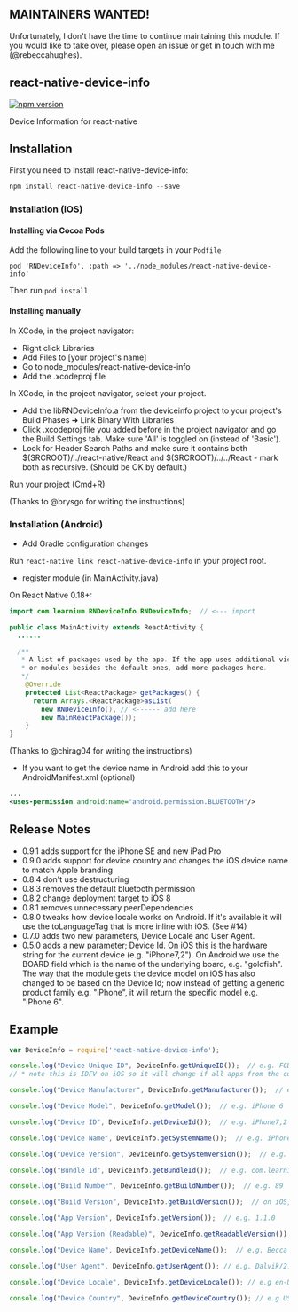 ## MAINTAINERS WANTED!

Unfortunately, I don't have the time to continue maintaining this module. If you would like to take over, please open an issue or get in touch with me (@rebeccahughes).

## react-native-device-info

[![npm version](https://badge.fury.io/js/react-native-device-info@2x.png)](http://badge.fury.io/js/react-native-device-info)

Device Information for react-native

## Installation

First you need to install react-native-device-info:

```javascript
npm install react-native-device-info --save
```

### Installation (iOS)

#### Installing via Cocoa Pods
Add the following line to your build targets in your `Podfile`

`pod 'RNDeviceInfo', :path => '../node_modules/react-native-device-info'`

Then run `pod install`

#### Installing manually

In XCode, in the project navigator:
- Right click Libraries
- Add Files to [your project's name]
- Go to node_modules/react-native-device-info
- Add the .xcodeproj file

In XCode, in the project navigator, select your project.
- Add the libRNDeviceInfo.a from the deviceinfo project to your project's Build Phases ➜ Link Binary With Libraries
- Click .xcodeproj file you added before in the project navigator and go the Build Settings tab. Make sure 'All' is toggled on (instead of 'Basic').
- Look for Header Search Paths and make sure it contains both $(SRCROOT)/../react-native/React and $(SRCROOT)/../../React - mark both as recursive. (Should be OK by default.)

Run your project (Cmd+R)

(Thanks to @brysgo for writing the instructions)

### Installation (Android)

* Add Gradle configuration changes

Run `react-native link react-native-device-info` in your project root.

* register module (in MainActivity.java)

On React Native 0.18+:

```java
import com.learnium.RNDeviceInfo.RNDeviceInfo;  // <--- import

public class MainActivity extends ReactActivity {
  ......

  /**
   * A list of packages used by the app. If the app uses additional views
   * or modules besides the default ones, add more packages here.
   */
    @Override
    protected List<ReactPackage> getPackages() {
      return Arrays.<ReactPackage>asList(
        new RNDeviceInfo(), // <------ add here
        new MainReactPackage());
    }
}
```

(Thanks to @chirag04 for writing the instructions)

* If you want to get the device name in Android add this to your AndroidManifest.xml (optional)

```xml
...
<uses-permission android:name="android.permission.BLUETOOTH"/>
```

## Release Notes

 * 0.9.1 adds support for the iPhone SE and new iPad Pro
 * 0.9.0 adds support for device country and changes the iOS device name to match Apple branding
 * 0.8.4 don't use destructuring
 * 0.8.3 removes the default bluetooth permission
 * 0.8.2 change deployment target to iOS 8
 * 0.8.1 removes unnecessary peerDependencies
 * 0.8.0 tweaks how device locale works on Android. If it's available it will use the toLanguageTag that is more inline with iOS. (See #14)
 * 0.7.0 adds two new parameters, Device Locale and User Agent.
 * 0.5.0 adds a new parameter; Device Id. On iOS this is the hardware string for the current device (e.g. "iPhone7,2"). On Android we use the BOARD field which is the name of the underlying board, e.g. "goldfish". The way that the module gets the device model on iOS has also changed to be based on the Device Id; now instead of getting a generic product family e.g. "iPhone", it will return the specific model e.g. "iPhone 6".

## Example

```js
var DeviceInfo = require('react-native-device-info');

console.log("Device Unique ID", DeviceInfo.getUniqueID());  // e.g. FCDBD8EF-62FC-4ECB-B2F5-92C9E79AC7F9
// * note this is IDFV on iOS so it will change if all apps from the current apps vendor have been previously uninstalled

console.log("Device Manufacturer", DeviceInfo.getManufacturer());  // e.g. Apple

console.log("Device Model", DeviceInfo.getModel());  // e.g. iPhone 6

console.log("Device ID", DeviceInfo.getDeviceId());  // e.g. iPhone7,2 / or the board on Android e.g. goldfish

console.log("Device Name", DeviceInfo.getSystemName());  // e.g. iPhone OS

console.log("Device Version", DeviceInfo.getSystemVersion());  // e.g. 9.0

console.log("Bundle Id", DeviceInfo.getBundleId());  // e.g. com.learnium.mobile

console.log("Build Number", DeviceInfo.getBuildNumber());  // e.g. 89

console.log("Build Version", DeviceInfo.getBuildVersion());  // on iOS, full build info, e.g. v0.5.9-51-g71ec8a0+

console.log("App Version", DeviceInfo.getVersion());  // e.g. 1.1.0

console.log("App Version (Readable)", DeviceInfo.getReadableVersion());  // e.g. 1.1.0.89

console.log("Device Name", DeviceInfo.getDeviceName());  // e.g. Becca's iPhone 6

console.log("User Agent", DeviceInfo.getUserAgent()); // e.g. Dalvik/2.1.0 (Linux; U; Android 5.1; Google Nexus 4 - 5.1.0 - API 22 - 768x1280 Build/LMY47D)

console.log("Device Locale", DeviceInfo.getDeviceLocale()); // e.g en-US

console.log("Device Country", DeviceInfo.getDeviceCountry()); // e.g US
```
